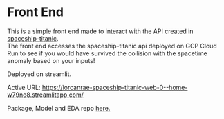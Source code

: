 # Front End
This is a simple front end made to interact with the API created in [spaceship-titanic](https://github.com/lorcanrae/spaceship-titanic).  
The front end accesses the spaceship-titanic api deployed on GCP Cloud Run to see if you would have survived the collision with the spacetime anomaly based on your inputs!

Deployed on streamlit.

Active URL: https://lorcanrae-spaceship-titanic-web-0--home-w79no8.streamlitapp.com/

Package, Model and EDA repo [here.](https://github.com/lorcanrae/spaceship-titanic)
